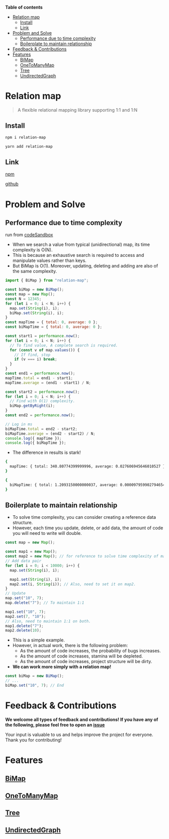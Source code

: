 <!-- TOC -->
**Table of contents**
- [Relation map](#relation-map)
  - [Install](#install)
  - [Link](#link)
- [Problem and Solve](#problem-and-solve)
  - [Performance due to time complexity](#performance-due-to-time-complexity)
  - [Boilerplate to maintain relationship](#boilerplate-to-maintain-relationship)
- [Feedback \& Contributions](#feedback--contributions)
- [Features](#features)
  - [BiMap](#bimap)
  - [OneToManyMap](#onetomanymap)
  - [Tree](#tree)
  - [UndirectedGraph](#undirectedgraph)
<!-- TOC -->

# Relation map

> A flexible relational mapping library supporting 1:1 and 1:N

## Install

```bash
npm i relation-map
```

```bash
yarn add relation-map
```

## Link

[npm](https://www.npmjs.com/package/relation-map)

[github](https://github.com/nayounsang/relation-map)

# Problem and Solve

## Performance due to time complexity

run from [codeSandbox](https://codesandbox.io/p/devbox/stcfgs)

- When we search a value from typical (unidirectional) map, its time complexity is O(N).
- This is because an exhaustive search is required to access and manipulate values ​​rather than keys.
- But BiMap is O(1). Moreover, updating, deleting and adding are also of the same complexity.

```javascript
import { BiMap } from "relation-map";

const biMap = new BiMap();
const map = new Map();
const N = 12345;
for (let i = 0; i < N; i++) {
  map.set(String(i), i);
  biMap.set(String(i), i);
}
const mapTime = { total: 0, average: 0 };
const biMapTime = { total: 0, average: 0 };

const start1 = performance.now();
for (let i = 0; i < N; i++) {
  // To find value, A complete search is required.
  for (const v of map.values()) {
    // If find, stop
    if (v === i) break;
  }
}
const end1 = performance.now();
mapTime.total = end1 - start1;
mapTime.average = (end1 - start1) / N;

const start2 = performance.now();
for (let i = 0; i < N; i++) {
  // Find with O(1) complexity.
  biMap.getByRight(i);
}
const end2 = performance.now();

// Log in ms
biMapTime.total = end2 - start2;
biMapTime.average = (end2 - start2) / N;
console.log({ mapTime });
console.log({ biMapTime });
```

- The difference in results is stark!

```bash
{
  mapTime: { total: 340.80774399999996, average: 0.027606945646010527 }
}

{
  biMapTime: { total: 1.2093150000000037, average: 0.000097959902794654 }
}
```

## Boilerplate to maintain relationship

- To solve time complexity, you can consider creating a reference data structure.
- However, each time you update, delete, or add data, the amount of code you will need to write will double.

```javascript
const map = new Map();

const map1 = new Map();
const map2 = new Map(); // for reference to solve time complexity of map1.
// Add data pair
for (let i = 0; i < 10000; i++) {
  map.set(String(i), i);

  map1.set(String(i), i);
  map2.set(i, String(i)); // Also, need to set it on map2.
}
// Update
map.set("10", 7);
map.delete("7"); // To maintain 1:1

map1.set("10", 7);
map2.set(7, "10");
// Also, need to maintain 1:1 on both.
map1.delete("7");
map2.delete(10);
```

- This is a simple example.
- However, in actual work, there is the following problem:
  - As the amount of code increases, the probability of bugs increases.
  - As the amount of code increases, stamina will be depleted.
  - As the amount of code increases, project structure will be dirty.
- **We can work more simply with a relation map!**

```javascript
const biMap = new BiMap();
// ...
biMap.set("10", 7); // End
```

# Feedback & Contributions

**We welcome all types of feedback and contributions! If you have any of the following, please feel free to open an [issue](https://github.com/nayounsang/relation-map/issues/new/choose)**

Your input is valuable to us and helps improve the project for everyone. Thank you for contributing!


# Features
## [BiMap](./src/bi-map/README.md)
## [OneToManyMap](./src/one-to-many-map/README.md)
## [Tree](./src/tree/README.md)
## [UndirectedGraph](./src/undirected-graph/README.md)